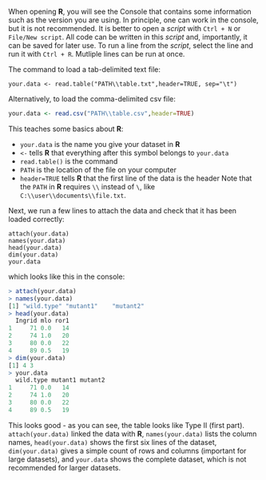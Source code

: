 When opening **R**, you will see the Console that contains some information such as the version you are using. 
In principle, one can work in the console, but it is not recommended. 
It is better to open a *script* with `Ctrl + N` or `File/New script`. 
All code can be written in this *script* and, importantly, it can be saved for later use. 
To run a line from the *script*, select the line and run it with `Ctrl + R`. Mutliple lines can be run at once.

The command to load a tab-delimited text file:
```
your.data <- read.table("PATH\\table.txt",header=TRUE, sep="\t")
```

Alternatively, to load the comma-delimited csv file:
```R
your.data <- read.csv("PATH\\table.csv",header=TRUE)
```

This teaches some basics about **R**:
- `your.data` is the name you give your dataset in **R**
- `<-` tells **R** that everything after this symbol belongs to `your.data`
- `read.table()` is the command
- `PATH` is the location of the file on your computer
- `header=TRUE` tells **R** that the first line of the data is the header
Note that the `PATH` in **R** requires `\\` instead of `\`, like `C:\\user\\documents\\file.txt`.


Next, we run a few lines to attach the data and check that it has been loaded correctly:
```
attach(your.data)
names(your.data)
head(your.data)
dim(your.data)
your.data
```
which looks like this in the console:
```R
> attach(your.data)
> names(your.data)
[1] "wild.type" "mutant1"    "mutant2"  
> head(your.data)
  Ingrid mlo ror1
1     71 0.0   14
2     74 1.0   20
3     80 0.0   22
4     89 0.5   19
> dim(your.data)
[1] 4 3
> your.data
  wild.type mutant1 mutant2
1     71 0.0   14
2     74 1.0   20
3     80 0.0   22
4     89 0.5   19
``` 

This looks good - as you can see, the table looks like Type II (first part). `attach(your.data)` linked the data with **R**, `names(your.data)` lists the column names, `head(your.data)` shows the first six lines of the dataset, `dim(your.data)` gives a simple count of rows and columns (important for large datasets), and `your.data` shows the complete dataset, which is not recommended for larger datasets.

